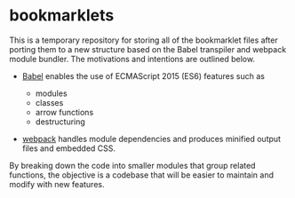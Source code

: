 # bookmarklets

This is a temporary repository for storing all of the bookmarklet files
after porting them to a new structure based on the Babel transpiler and
webpack module bundler. The motivations and intentions are outlined below.

* [Babel](https://babeljs.io/) enables the use of ECMAScript 2015 (ES6)
  features such as
  * modules
  * classes
  * arrow functions
  * destructuring

* [webpack](http://webpack.github.io/) handles module dependencies and
  produces minified output files and embedded CSS.

By breaking down the code into smaller modules that group related functions,
the objective is a codebase that will be easier to maintain and modify with
new features.
